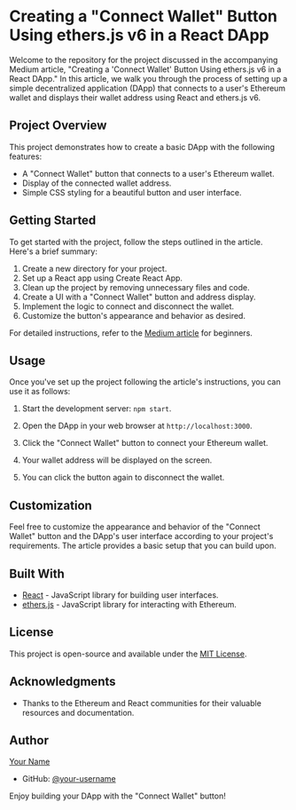 # Creating a "Connect Wallet" Button Using ethers.js v6 in a React DApp

Welcome to the repository for the project discussed in the accompanying Medium article, "Creating a 'Connect Wallet' Button Using ethers.js v6 in a React DApp." In this article, we walk you through the process of setting up a simple decentralized application (DApp) that connects to a user's Ethereum wallet and displays their wallet address using React and ethers.js v6.

## Project Overview

This project demonstrates how to create a basic DApp with the following features:

- A "Connect Wallet" button that connects to a user's Ethereum wallet.
- Display of the connected wallet address.
- Simple CSS styling for a beautiful button and user interface.

## Getting Started

To get started with the project, follow the steps outlined in the article. Here's a brief summary:

1. Create a new directory for your project.
2. Set up a React app using Create React App.
3. Clean up the project by removing unnecessary files and code.
4. Create a UI with a "Connect Wallet" button and address display.
5. Implement the logic to connect and disconnect the wallet.
6. Customize the button's appearance and behavior as desired.

For detailed instructions, refer to the [Medium article](link-to-article) for beginners.

## Usage

Once you've set up the project following the article's instructions, you can use it as follows:

1. Start the development server: `npm start`.

2. Open the DApp in your web browser at `http://localhost:3000`.

3. Click the "Connect Wallet" button to connect your Ethereum wallet.

4. Your wallet address will be displayed on the screen.

5. You can click the button again to disconnect the wallet.

## Customization

Feel free to customize the appearance and behavior of the "Connect Wallet" button and the DApp's user interface according to your project's requirements. The article provides a basic setup that you can build upon.

## Built With

- [React](https://reactjs.org/) - JavaScript library for building user interfaces.
- [ethers.js](https://docs.ethers.io/v5/) - JavaScript library for interacting with Ethereum.

## License

This project is open-source and available under the [MIT License](LICENSE).

## Acknowledgments

- Thanks to the Ethereum and React communities for their valuable resources and documentation.

## Author

[Your Name](your-website-link)

- GitHub: [@your-username](https://github.com/your-username)

Enjoy building your DApp with the "Connect Wallet" button!
